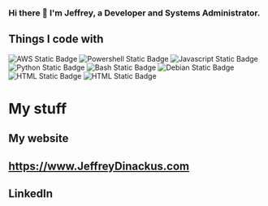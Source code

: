 ### Hi there 👋 I'm Jeffrey, a Developer and Systems Administrator.

## Things I code with

<img alt="AWS Static Badge" src="https://img.shields.io/badge/AWS-red">&nbsp;<img alt="Powershell Static Badge" src="https://img.shields.io/badge/Powershell-black">
<img alt="Javascript Static Badge" src="https://img.shields.io/badge/JavaScript-blue">
<img alt="Python Static Badge" src="https://img.shields.io/badge/Python-darkgreen">
<img alt="Bash Static Badge" src="https://img.shields.io/badge/Bash-Yellow">
<img alt="Debian Static Badge" src="https://img.shields.io/badge/Debian-purple">
<img alt="HTML Static Badge" src="https://img.shields.io/badge/Html+Bootstrap+CSS-6610F2">
<img alt="HTML Static Badge" src="https://img.shields.io/badge/VSCode-lightblue">
# My stuff

## My website

## https://www.JeffreyDinackus.com

## LinkedIn









<!--
**JeffreyDinackus/JeffreyDinackus** is a ✨ _special_ ✨ repository because its `README.md` (this file) appears on your GitHub profile.

Here are some ideas to get you started:

- 🔭 I’m currently working on ...
- 🌱 I’m currently learning ...
- 👯 I’m looking to collaborate on ...
- 🤔 I’m looking for help with ...
- 💬 Ask me about ...
- 📫 How to reach me: ...
- 😄 Pronouns: ...
- ⚡ Fun fact: ...
-->
